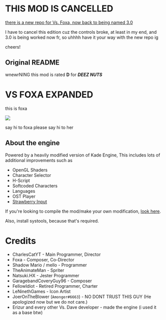 # THIS MOD IS CANCELLED
[there is a new repo for Vs. Foxa, now back to being named 3.0](https://github.com/TheBeepSheepTeam/FNF-VsFoxa3.0New)

I have to cancel this edition cuz the controls broke, at least in my end, and 3.0 is being worked now fr, so uhhhh have it your way with the new repo ig

cheers!

## Original README

wnewrNING
this mod is rated **D** for ***DEEZ NUTS***

# VS FOXA EXPANDED
this is foxa

<img src="https://media.discordapp.net/attachments/994696415676739594/1015383787657498634/1cdff2fe-df54-445a-b7df-c9428302cab9-jpnddjpe.gif">

say hi to foxa
please say hi to her

## About the engine
Powered by a heavily modified version of Kade Engine, This includes lots of additional improvements such as
- OpenGL Shaders
- Character Selector
- H-Script
- Softcoded Characters
- Languages
- OST Player
- [Strawberry Input](https://github.com/benjaminpants/Funkin-Strawberry)

If you're looking to compile the mod/make your own modification, [look here](Modding.md).

Also, install systools, because that's required.

# Credits

* CharlesCatYT - Main Programmer, Director
* Foxa - Composer, Co-Director
* Shadow Mario / mello - Programmer 
* TheAnimateMan - Spriter
* Natsuki.HX - Jester Programmer
* GaragebandCoveryGuy96 - Composer
* FellowIdiot - Retired Programmer, Charter 
* LeNinethGames - Icon Artist
* JoerOnTheBlower (``Amonger#6663``) - NO DONT TRUST THIS GUY (He apologized now but we do not care.)
* Erizur and every other Vs. Dave developer - made the engine (i used it as a base btw)

